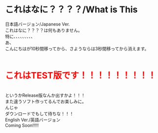 # これはなに？？？？/What is This
日本語バージョン/Japanese Ver.
<br>
これはなに？？？？は何もありません。
<br>
特に、、、、、、、、、
<br>
あ、
<br>
こんにちはが10秒間移ってから、さようならは3秒間移ってから消えます。
<br>
<br>
<h1><font color="#ff0000">これはTEST版です！！！！！！！！！</h1></font>
<br>
というかRelease版なんか出すかよ！！！
<br>
また違うソフト作ってるんでお楽しみに。
<br>
んじゃ
<br>
ダウンロードでもして待ちな！！！
<br>
English Ver./英語バージョン
<br>
Coming Soon!!!!!
